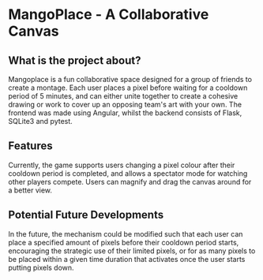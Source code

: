 # MangoPlace - A Collaborative Canvas
## What is the project about?
Mangoplace is a fun collaborative space designed for a group of friends to create a montage. Each user places a pixel before waiting for a cooldown period of 5 minutes, and can either unite together to create a cohesive drawing or work to cover up an opposing team's art with your own. The frontend was made using Angular, whilst the backend consists of Flask, SQLite3 and pytest.

## Features
Currently, the game supports users changing a pixel colour after their cooldown period is completed, and allows a spectator mode for watching other players compete. Users can magnify and drag the canvas around for a better view.

## Potential Future Developments
In the future, the mechanism could be modified such that each user can place a specified amount of pixels before their cooldown period starts, encouraging the strategic use of their limited pixels, or for as many pixels to be placed within a given time duration that activates once the user starts putting pixels down.